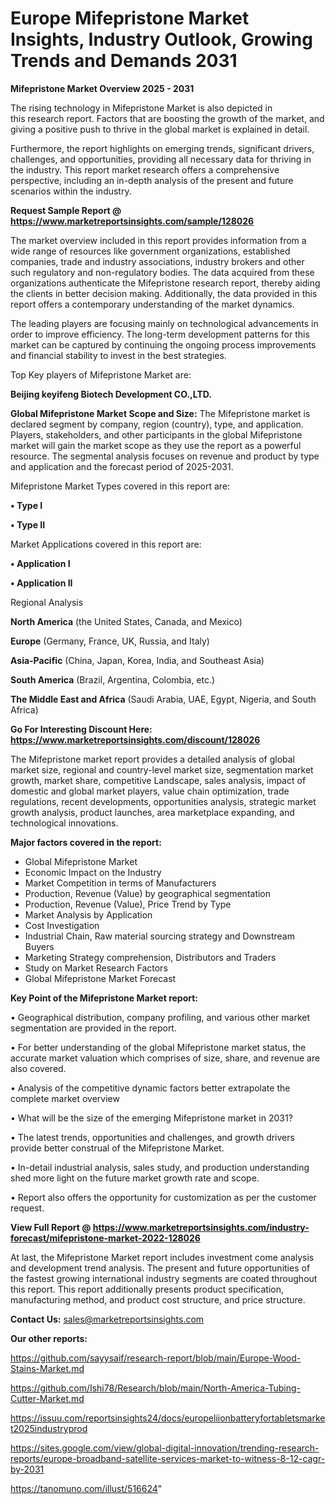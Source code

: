 # Europe Mifepristone Market Insights, Industry Outlook, Growing Trends and Demands 2031

<Strong> Mifepristone Market Overview 2025 - 2031</strong>

The rising technology in Mifepristone Market is also depicted in this research report. Factors that are boosting the growth of the market, and giving a positive push to thrive in the global market is explained in detail.

Furthermore, the report highlights on emerging trends, significant drivers, challenges, and opportunities, providing all necessary data for thriving in the industry. This report market research offers a comprehensive perspective, including an in-depth analysis of the present and future scenarios within the industry.

<strong>Request Sample Report @ <a href=https://www.marketreportsinsights.com/sample/128026>https://www.marketreportsinsights.com/sample/128026</a></strong>

The market overview included in this report provides information from a wide range of resources like government organizations, established companies, trade and industry associations, industry brokers and other such regulatory and non-regulatory bodies. The data acquired from these organizations authenticate the Mifepristone research report, thereby aiding the clients in better decision making. Additionally, the data provided in this report offers a contemporary understanding of the market dynamics.

The leading players are focusing mainly on technological advancements in order to improve efficiency. The long-term development patterns for this market can be captured by continuing the ongoing process improvements and financial stability to invest in the best strategies.

Top Key players of Mifepristone Market are:

<strong>Beijing keyifeng Biotech Development CO.,LTD.</strong>

<strong><b>Global Mifepristone Market Scope and Size:</b></strong>
The Mifepristone market is declared segment by company, region (country), type, and application. Players, stakeholders, and other participants in the global Mifepristone market will gain the market scope as they use the report as a powerful resource. The segmental analysis focuses on revenue and product by type and application and the forecast period of 2025-2031.

Mifepristone Market Types covered in this report are:

<strong>• Type I

• Type II</strong>

Market Applications covered in this report are:

<strong>• Application I

• Application II</strong> 

Regional Analysis

<strong>North America</strong> (the United States, Canada, and Mexico)

<strong>Europe</strong> (Germany, France, UK, Russia, and Italy)

<strong>Asia-Pacific</strong> (China, Japan, Korea, India, and Southeast Asia)

<strong>South America</strong> (Brazil, Argentina, Colombia, etc.)

<strong>The Middle East and Africa</strong> (Saudi Arabia, UAE, Egypt, Nigeria, and South Africa)

<strong>Go For Interesting Discount Here: <a href=https://www.marketreportsinsights.com/discount/128026>https://www.marketreportsinsights.com/discount/128026</a></strong>

The Mifepristone market report provides a detailed analysis of global market size, regional and country-level market size, segmentation market growth, market share, competitive Landscape, sales analysis, impact of domestic and global market players, value chain optimization, trade regulations, recent developments, opportunities analysis, strategic market growth analysis, product launches, area marketplace expanding, and technological innovations.

<strong><b>Major factors covered in the report:</b></strong>
<ul>
  <li>Global Mifepristone Market </li>
  <li>Economic Impact on the Industry</li>
  <li>Market Competition in terms of Manufacturers</li>
  <li>Production, Revenue (Value) by geographical segmentation</li>
  <li>Production, Revenue (Value), Price Trend by Type</li>
  <li>Market Analysis by Application</li>
  <li>Cost Investigation</li>
  <li>Industrial Chain, Raw material sourcing strategy and Downstream Buyers</li>
  <li>Marketing Strategy comprehension, Distributors and Traders</li>
  <li>Study on Market Research Factors</li>
  <li>Global Mifepristone Market Forecast</li>
</ul>

<strong><b>Key Point of the Mifepristone Market report:</b></strong>

• Geographical distribution, company profiling, and various other market segmentation are provided in the report.

• For better understanding of the global Mifepristone market status, the accurate market valuation which comprises of size, share, and revenue are also covered.

• Analysis of the competitive dynamic factors better extrapolate the complete market overview

• What will be the size of the emerging Mifepristone market in 2031?

• The latest trends, opportunities and challenges, and growth drivers provide better construal of the Mifepristone Market.

• In-detail industrial analysis, sales study, and production understanding shed more light on the future market growth rate and scope.

• Report also offers the opportunity for customization as per the customer request.

<strong><b>View Full Report @ <a href=https://www.marketreportsinsights.com/industry-forecast/mifepristone-market-2022-128026>https://www.marketreportsinsights.com/industry-forecast/mifepristone-market-2022-128026</a></b></strong>


At last, the Mifepristone Market report includes investment come analysis and development trend analysis. The present and future opportunities of the fastest growing international industry segments are coated throughout this report. This report additionally presents product specification, manufacturing method, and product cost structure, and price structure.

<strong>Contact Us:</strong>
sales@marketreportsinsights.com

<strong>Our other reports:</strong>

<a href=https://github.com/sayysaif/research-report/blob/main/Europe-Wood-Stains-Market.md>https://github.com/sayysaif/research-report/blob/main/Europe-Wood-Stains-Market.md</a>

<a href=https://github.com/Ishi78/Research/blob/main/North-America-Tubing-Cutter-Market.md>https://github.com/Ishi78/Research/blob/main/North-America-Tubing-Cutter-Market.md</a>

<a href=https://issuu.com/reportsinsights24/docs/europeliionbatteryfortabletsmarket2025industryprod>https://issuu.com/reportsinsights24/docs/europeliionbatteryfortabletsmarket2025industryprod</a>

<a href=https://sites.google.com/view/global-digital-innovation/trending-research-reports/europe-broadband-satellite-services-market-to-witness-8-12-cagr-by-2031>https://sites.google.com/view/global-digital-innovation/trending-research-reports/europe-broadband-satellite-services-market-to-witness-8-12-cagr-by-2031</a>

<a href=https://tanomuno.com/illust/516624>https://tanomuno.com/illust/516624</a>"
